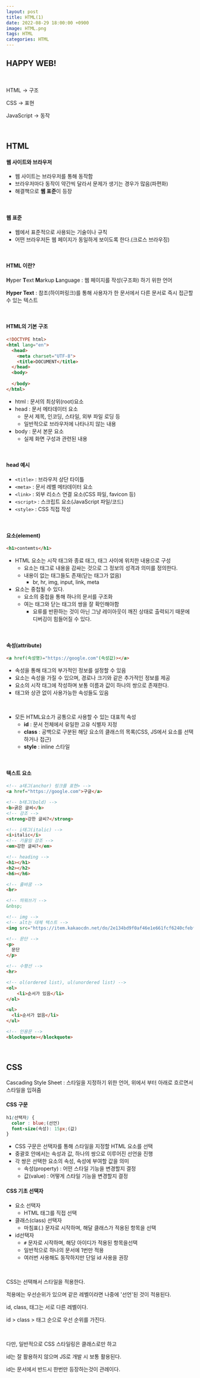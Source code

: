 ```yaml
---
layout: post
title: HTML(1)
date: 2022-08-29 18:00:00 +0900
image: HTML.png
tags: HTML
categories: HTML
---
```


## HAPPY WEB!

<br>

HTML -> 구조

CSS -> 표현

JavaScript -> 동작

<br>

## HTML

#### 웹 사이트와 브라우저

* 웹 사이트는 브라우저를 통해 동작함
* 브라우저마다 동작이 약간씩 달라서 문제가 생기는 경우가 많음(파편화)
* 해결책으로 **웹 표준**이 등장

<br>

#### 웹 표준

* 웹에서 표준적으로 사용되는 기술이나 규칙
* 어떤 브라우저든 웹 페이지가 동일하게 보이도록 한다.(크로스 브라우징)

<br>

#### HTML 이란?

**H**yper **T**ext **M**arkup **L**anguage : 웹 페이지를 작성(구조화) 하기 위한 언어

**Hyper Text** : 참조(하이퍼링크)를 통해 사용자가 한 문서에서 다른 문서로 즉시 접근할 수 있는 텍스트

<br>

#### HTML의 기본 구조

``` html
<!DOCTYPE html>
<html lang="en">
  <head>
    <meta charset="UTF-8">
    <title>DOCUMENT</title>
  </head>
  <body>
    
  </body>
</html>
```

* html : 문서의 최상위(root)요소
* head : 문서 메타데이터 요소
  * 문서 제목, 인코딩, 스타일, 외부 파일 로딩 등
  * 일반적으로 브라우저에 나타나지 않는 내용
* body : 문서 본문 요소
  * 실제 화면 구성과 관련된 내용

<br>

#### head 예시

* `<title>` : 브라우저 상단 타이틀
* `<meta>` : 문서 레벨 메타데이터 요소
* `<link>` : 외부 리소스 연결 요소(CSS 파일, favicon 등)
* `<script>` : 스크립트 요소(JavaScript 파일/코드)
* `<style>` : CSS 직접 작성

<br>

#### 요소(element)

``` html
<h1>contemts</h1>
```

* HTML 요소는 시작 태그와 종료 태그, 태그 사이에 위치한 내용으로 구성
  * 요소는 태그로 내용을 감싸는 것으로 그 정보의 성격과 의미를 정의한다.
  * 내용이 없는 태그들도 존재(닫는 태그가 없음)
    * br, hr, img, input, link, meta
* 요소는 중첩될 수 있다.
  * 요소의 중첩을 통해 하나의 문서를 구조화
  * 여는 태그와 닫는 태그의 쌍을 잘 확인해야함
    * 요류를 반환하는 것이 아닌 그냥 레이아웃이 깨진 상태로 출력되기 때문에 디버깅이 힘들어질 수 있다.

<br>

#### 속성(attribute)

``` html
<a href(속성명)="https://google.com"(속성값)></a>
```

* 속성을 통해 태그의 부가적인 정보를 설정할 수 있음
* 요소는 속성을 가질 수 있으며, 경로나 크기와 같은 추가적인 정보를 제공
* 요소의 시작 태그에 작성하며 보통 이름과 값이 하나의 쌍으로 존재한다.
* 태그와 상관 없이 사용가능한 속성들도 있음

<br>

* 모든 HTML요소가 공통으로 사용할 수 있는 대표적 속성
  * **id** : 문서 전체에서 유일한 고유 식별자 지정
  * **class** : 공백으로 구분된 해당 요소의 클래스의 목록(CSS, JS에서 요소를 선택하거나 접근)
  * **style** : inline 스타일

<br>

#### 텍스트 요소

``` html
<!-- a태그(anchor) 링크를 표현> -->
<a href="https://google.com">구글</a> 

<!-- b태그(bold) -->
<b>굵은 글씨</b>
<!-- 강조 -->
<strong>강한 글씨?</strong>

<!-- i태그(italic) -->
<i>italic</i>
<!-- 기울임 강조 -->
<em>강한 글씨?</em>

<!-- heading -->
<h1></h1>
<h2></h2>
<h6></h6>

<!-- 줄바꿈 -->
<br>

<!-- 띄워쓰기 -->
&nbsp;

<!-- img -->
<!-- alt는 대체 텍스트 -->
<img src="https://item.kakaocdn.net/do/2e134bd9f0af46e1e661fcf6240cfebfa88f7b2cbb72be0bdfff91ad65b168ab" alt="농담곰">

<!-- 문단 -->
<p>
  문단
</p>

<!-- 수평선 -->
<hr>

<!-- ol(ordered list), ul(unordered list) -->
<ol>
	<li>순서가 있음</li>
</ol>

<ul>
  <li>순서가 없음</li>
</ul>

<!-- 인용문 -->
<blockquote></blockquote>
```

<br>

## CSS

Cascading Style Sheet : 스타일을 지정하기 위한 언어, 위에서 부터 아래로 흐르면서 스타일을 입혀줌

#### CSS 구문

``` css
h1(선택자) {
  color : blue;(선언)
  font-size(속성): 15px;(값)
}
```

* CSS 구문은 선택자를 통해 스타일을 지정할 HTML 요소를 선택
* 중괄호 안에서는 속성과 값, 하나의 쌍으로 이루어진 선언을 진행
* 각 쌍은 선택한 요소의 속성, 속성에 부여할 값을 의미
  * 속성(property) : 어떤 스타일 기능을 변경할지 결정
  * 값(value) : 어떻게 스타일 기능을 변경할지 결정



#### CSS 기초 선택자

* 요소 선택자
  * HTML 태그를 직접 선택
* 클래스(class) 선택자
  * 마침표(.) 문자로 시작하며, 해달 클래스가 적용된 항목을 선택
* id선택자
  * `#` 문자로 시작하며, 해당 아이디가 적용된 항목을선택
  * 일반적으로 하나의 문서에 1번만 적용
  * 여러번 사용해도 동작하지만 단일 id 사용을 권장

<br>

CSS는 선택해서 스타일을 적용한다.

적용에는 우선순위가 있으며 같은 레벨이라면 나중에 '선언'된 것이 적용된다.

id, class, 태그는 서로 다른 레벨이다.

id > class > 태그 순으로 우선 순위를 가진다.

<br>

다만, 일반적으로 CSS 스타일링은 클래스로만 하고

id는 잘 활용하지 않으며 JS로 개발 시 보통 활용된다.

id는 문서에서 반드시 한번만 등장하는것이 관례이다.

